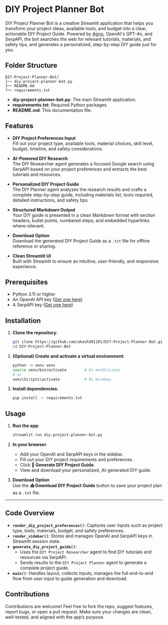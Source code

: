 # DIY Project Planner Bot

DIY Project Planner Bot is a creative Streamlit application that helps you transform your project ideas, available tools, and budget into a clear, actionable DIY Project Guide. Powered by [Agno](https://github.com/agno-agi/agno), OpenAI's GPT-4o, and SerpAPI, the bot searches the web for relevant tutorials, materials, and safety tips, and generates a personalized, step-by-step DIY guide just for you.

## Folder Structure

```
DIY-Project-Planner-Bot/
├── diy-project-planner-bot.py
├── README.md
└── requirements.txt
```

- **diy-project-planner-bot.py**: The main Streamlit application.
- **requirements.txt**: Required Python packages.
- **README.md**: This documentation file.

## Features

- **DIY Project Preferences Input**  
  Fill out your project type, available tools, material choices, skill level, budget, timeline, and safety considerations.

- **AI-Powered DIY Research**  
  The DIY Researcher agent generates a focused Google search using SerpAPI based on your project preferences and extracts the best tutorials and resources.

- **Personalized DIY Project Guide**  
  The DIY Planner agent analyzes the research results and crafts a complete step-by-step guide, including materials list, tools required, detailed instructions, and safety tips.

- **Structured Markdown Output**  
  Your DIY guide is presented in a clean Markdown format with section headers, bullet points, numbered steps, and embedded hyperlinks where relevant.

- **Download Option**  
  Download the generated DIY Project Guide as a `.txt` file for offline reference or sharing.

- **Clean Streamlit UI**  
  Built with Streamlit to ensure an intuitive, user-friendly, and responsive experience.

## Prerequisites

- Python 3.11 or higher  
- An OpenAI API key ([Get one here](https://platform.openai.com/account/api-keys))  
- A SerpAPI key ([Get one here](https://serpapi.com/manage-api-key))

## Installation

1. **Clone the repository**:
   ```bash
   git clone https://github.com/akash301191/DIY-Project-Planner-Bot.git
   cd DIY-Project-Planner-Bot
   ```

2. **(Optional) Create and activate a virtual environment**:
   ```bash
   python -m venv venv
   source venv/bin/activate        # On macOS/Linux
   # or
   venv\Scripts\activate           # On Windows
   ```

3. **Install dependencies**:
   ```bash
   pip install -r requirements.txt
   ```

## Usage

1. **Run the app**:
   ```bash
   streamlit run diy-project-planner-bot.py
   ```

2. **In your browser**:
   - Add your OpenAI and SerpAPI keys in the sidebar.
   - Fill out your DIY project requirements and preferences.
   - Click **🔨 Generate DIY Project Guide**.
   - View and download your personalized, AI-generated DIY guide.

3. **Download Option**  
   Use the **📥 Download DIY Project Guide** button to save your project plan as a `.txt` file.

---

## Code Overview

- **`render_diy_project_preferences()`**: Captures user inputs such as project type, tools, materials, budget, and safety preferences.
- **`render_sidebar()`**: Stores and manages OpenAI and SerpAPI keys in Streamlit session state.
- **`generate_diy_project_guide()`**:  
  - Uses the `DIY Project Researcher` agent to find DIY tutorials and resources via SerpAPI.  
  - Sends results to the `DIY Project Planner` agent to generate a complete project guide.
- **`main()`**: Handles layout, collects inputs, manages the full end-to-end flow from user input to guide generation and download.

## Contributions

Contributions are welcome! Feel free to fork the repo, suggest features, report bugs, or open a pull request. Make sure your changes are clean, well-tested, and aligned with the app’s purpose.